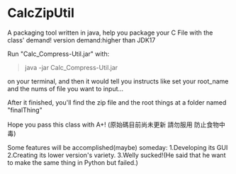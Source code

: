 # CalcZipUtil
A packaging tool written in java, help you package your C File with the class' demand!
version demand:higher than JDK17

Run "Calc_Compress-Util.jar" with:
>java -jar Calc_Compress-Util.jar

on your terminal, and then it would tell you instructs like set your root_name and the nums of file you want to input...

After it finished, you'll find the zip file and the root things at a folder named "finalThing"

Hope you pass this class with A+!
(原始碼目前尚未更新 請勿服用 防止食物中毒)

Some features will be accomplished(maybe) someday:
1.Developing its GUI
2.Creating its lower version's variety.
3.Welly sucked!(He said that he want to make the same thing in Python but failed.)
